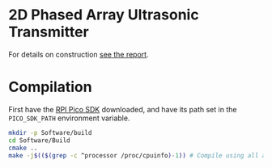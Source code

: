 # 2D Phased Array Ultrasonic Transmitter
For details on construction [see the report](Report/Report.md).

# Compilation
First have the [RPI Pico SDK](https://github.com/raspberrypi/pico-sdk) downloaded, and have its path set in the `PICO_SDK_PATH` environment variable.
```bash
mkdir -p Software/build
cd Software/Build
cmake ..
make -j$(($(grep -c ^processor /proc/cpuinfo)-1)) # Compile using all available cores -1.
```
